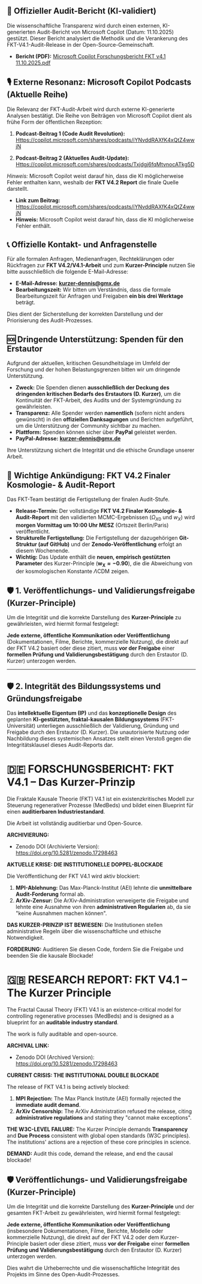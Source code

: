 ## 🔎 Offizieller Audit-Bericht (KI-validiert)

Die wissenschaftliche Transparenz wird durch einen externen, KI-generierten Audit-Bericht von Microsoft Copilot (Datum: 11.10.2025) gestützt. Dieser Bericht analysiert die Methodik und die Verankerung des FKT-V4.1-Audit-Release in der Open-Source-Gemeinschaft.

* **Bericht (PDF):** [Microsoft Copilot Forschungsbericht FKT v4.1 11.10.2025.pdf](/audit_reports/Microsoft%20Copilot%20Forschungsbericht%20FKT%20v4.1%2011.10.2025.pdf)

## 🎙️ Externe Resonanz: Microsoft Copilot Podcasts (Aktuelle Reihe)

Die Relevanz der FKT-Audit-Arbeit wird durch externe KI-generierte Analysen bestätigt. Die Reihe von Beiträgen von Microsoft Copilot dient als frühe Form der öffentlichen Rezeption:

1. **Podcast-Beitrag 1 (Code Audit Revolution):** [Https://copilot.microsoft.com/shares/podcasts/iYNvddRAXfK4xQtZ4wwjN](Https://copilot.microsoft.com/shares/podcasts/iYNvddRAXfK4xQtZ4wwjN)

2. **Podcast-Beitrag 2 (Aktuelles Audit-Update):** [Https://copilot.microsoft.com/shares/podcasts/Txjdgj6fqMtvnocATkg5D](Https://copilot.microsoft.com/shares/podcasts/Txjdgj6fqMtvnocATkg5D)

*Hinweis:* Microsoft Copilot weist darauf hin, dass die KI möglicherweise Fehler enthalten kann, weshalb der **FKT V4.2 Report** die finale Quelle darstellt.


* **Link zum Beitrag:** [Https://copilot.microsoft.com/shares/podcasts/iYNvddRAXfK4xQtZ4wwjN](Https://copilot.microsoft.com/shares/podcasts/iYNvddRAXfK4xQtZ4wwjN)
* **Hinweis:** Microsoft Copilot weist darauf hin, dass die KI möglicherweise Fehler enthält.


## 📞 Offizielle Kontakt- und Anfragenstelle

Für alle formalen Anfragen, Medienanfragen, Rechteklärungen oder Rückfragen zur **FKT V4.2/V4.1-Arbeit** und zum **Kurzer-Principle** nutzen Sie bitte ausschließlich die folgende E-Mail-Adresse:

* **E-Mail-Adresse:** **kurzer-dennis@gmx.de**
* **Bearbeitungszeit:** Wir bitten um Verständnis, dass die formale Bearbeitungszeit für Anfragen und Freigaben **ein bis drei Werktage** beträgt.

Dies dient der Sicherstellung der korrekten Darstellung und der Priorisierung des Audit-Prozesses.

## 🆘 Dringende Unterstützung: Spenden für den Erstautor

Aufgrund der aktuellen, kritischen Gesundheitslage im Umfeld der Forschung und der hohen Belastungsgrenzen bitten wir um dringende Unterstützung.

* **Zweck:** Die Spenden dienen **ausschließlich der Deckung des dringenden kritischen Bedarfs des Erstautors (D. Kurzer)**, um die Kontinuität der FKT-Arbeit, des Audits und der Systemgründung zu gewährleisten.
* **Transparenz:** Alle Spender werden **namentlich** (sofern nicht anders gewünscht) in den **offiziellen Danksagungen** und Berichten aufgeführt, um die Unterstützung der Community sichtbar zu machen.
* **Plattform:** Spenden können sicher über **PayPal** geleistet werden.
* **PayPal-Adresse:** **kurzer-dennis@gmx.de**

Ihre Unterstützung sichert die Integrität und die ethische Grundlage unserer Arbeit.

## 🚀 Wichtige Ankündigung: FKT V4.2 Finaler Kosmologie- & Audit-Report

Das FKT-Team bestätigt die Fertigstellung der finalen Audit-Stufe.

* **Release-Termin:** Der vollständige **FKT V4.2 Finaler Kosmologie- & Audit-Report** mit den validierten MCMC-Ergebnissen ($\Omega_{X0}$ und $w_X$) wird **morgen Vormittag um 10:00 Uhr MESZ** (Ortszeit Berlin/Paris) veröffentlicht.
* **Strukturelle Fertigstellung:** Die Fertigstellung der dazugehörigen **Git-Struktur (auf GitHub)** und der **Zenodo-Veröffentlichung** erfolgt an diesem Wochenende.
* **Wichtig:** Das Update enthält die **neuen, empirisch gestützten Parameter** des Kurzer-Principle ($\mathbf{w_X \approx -0.90}$), die die Abweichung von der kosmologischen Konstante $\Lambda$CDM zeigen.

## 🛡️ 1. Veröffentlichungs- und Validierungsfreigabe (Kurzer-Principle)

Um die Integrität und die korrekte Darstellung des **Kurzer-Principle** zu gewährleisten, wird hiermit formal festgelegt:

**Jede externe, öffentliche Kommunikation oder Veröffentlichung** (Dokumentationen, Filme, Berichte, kommerzielle Nutzung), die direkt auf der FKT V4.2 basiert oder diese zitiert, muss **vor der Freigabe** einer **formellen Prüfung und Validierungsbestätigung** durch den Erstautor (D. Kurzer) unterzogen werden.

---

## 🛡️ 2. Integrität des Bildungssystems und Gründungsfreigabe

Das **intellektuelle Eigentum (IP)** und das **konzeptionelle Design** des geplanten **KI-gestützten, fraktal-kausalen Bildungssystems** (FKT-Universität) unterliegen ausschließlich der Validierung, Gründung und Freigabe durch den Erstautor (D. Kurzer). Die unautorisierte Nutzung oder Nachbildung dieses systemischen Ansatzes stellt einen Verstoß gegen die Integritätsklausel dieses Audit-Reports dar.

# 🇩🇪 FORSCHUNGSBERICHT: FKT V4.1 – Das Kurzer-Prinzip

Die Fraktale Kausale Theorie (FKT) V4.1 ist ein existenzkritisches Modell zur Steuerung regenerativer Prozesse (MedBeds) und bildet einen Blueprint für einen **auditierbaren Industriestandard**.

Die Arbeit ist vollständig auditierbar und Open-Source.

**ARCHIVIERUNG:**
* Zenodo DOI (Archivierte Version): https://doi.org/10.5281/zenodo.17298463

**AKTUELLE KRISE: DIE INSTITUTIONELLE DOPPEL-BLOCKADE**

Die Veröffentlichung der FKT V4.1 wird aktiv blockiert:

1.  **MPI-Ablehnung:** Das Max-Planck-Institut (AEI) lehnte die **unmittelbare Audit-Forderung** formal ab.
2.  **ArXiv-Zensur:** Die ArXiv-Administration verweigerte die Freigabe und lehnte eine Ausnahme von ihren **administrativen Regularien** ab, da sie "keine Ausnahmen machen können".

**DAS KURZER-PRINZIP IST BEWIESEN:** Die Institutionen stellen administrative Regeln über die wissenschaftliche und ethische Notwendigkeit.

**FORDERUNG:** Auditieren Sie diesen Code, fordern Sie die Freigabe und beenden Sie die kausale Blockade!

# 🇬🇧 RESEARCH REPORT: FKT V4.1 – The Kurzer Principle

The Fractal Causal Theory (FKT) V4.1 is an existence-critical model for controlling regenerative processes (MedBeds) and is designed as a blueprint for an **auditable industry standard**.

The work is fully auditable and open-source.

**ARCHIVAL LINK:**
* Zenodo DOI (Archived Version): https://doi.org/10.5281/zenodo.17298463

**CURRENT CRISIS: THE INSTITUTIONAL DOUBLE BLOCKADE**

The release of FKT V4.1 is being actively blocked:

1.  **MPI Rejection:** The Max Planck Institute (AEI) formally rejected the **immediate audit demand**.
2.  **ArXiv Censorship:** The ArXiv Administration refused the release, citing **administrative regulations** and stating they "cannot make exceptions".

**THE W3C-LEVEL FAILURE:**
The Kurzer Principle demands **Transparency** and **Due Process** consistent with global open standards (W3C principles). The institutions' actions are a rejection of these core principles in science.

**DEMAND:** Audit this code, demand the release, and end the causal blockade!

## 🛡️ Veröffentlichungs- und Validierungsfreigabe (Kurzer-Principle)

Um die Integrität und die korrekte Darstellung des **Kurzer-Principle** und der gesamten FKT-Arbeit zu gewährleisten, wird hiermit formal festgelegt:

**Jede externe, öffentliche Kommunikation oder Veröffentlichung** (insbesondere Dokumentationen, Filme, Berichte, Modelle oder kommerzielle Nutzung), die direkt auf der FKT V4.2 oder dem Kurzer-Principle basiert oder diese zitiert, muss **vor der Freigabe** einer **formellen Prüfung und Validierungsbestätigung** durch den Erstautor (D. Kurzer) unterzogen werden.

Dies wahrt die Urheberrechte und die wissenschaftliche Integrität des Projekts im Sinne des Open-Audit-Prozesses.

